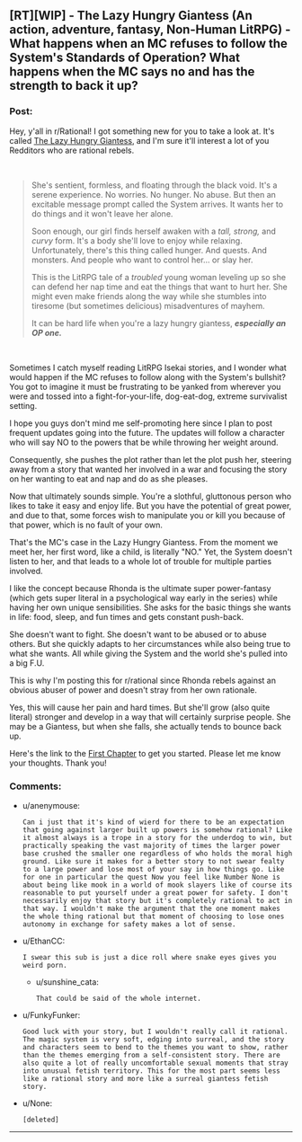 ## [RT][WIP] - The Lazy Hungry Giantess (An action, adventure, fantasy, Non-Human LitRPG) - What happens when an MC refuses to follow the System's Standards of Operation? What happens when the MC says no and has the strength to back it up?

### Post:

Hey, y'all in r/Rational! I got something new for you to take a look at. It's called [The Lazy Hungry Giantess](https://www.royalroad.com/fiction/40163/the-lazy-hungry-giantess-a-non-human-litrpg), and I'm sure it'll interest a lot of you Redditors who are rational rebels.

&#x200B;

>She's sentient, formless, and floating through the black void. It's a serene experience. No worries. No hunger. No abuse. But then an excitable message prompt called the System arrives. It wants her to do things and it won't leave her alone.  
>  
>Soon enough, our girl finds herself awaken with a *tall, strong,* and *curvy* form. It's a body she'll love to enjoy while relaxing. Unfortunately, there's this thing called hunger. And quests. And monsters. And people who want to control her... or slay her.  
>  
>This is the LitRPG tale of a *troubled* young woman leveling up so she can defend her nap time and eat the things that want to hurt her. She might even make friends along the way while she stumbles into tiresome (but sometimes delicious) misadventures of mayhem.  
>  
>It can be hard life when you're a lazy hungry giantess, ***especially an OP one.***

&#x200B;

Sometimes I catch myself reading LitRPG Isekai stories, and I wonder what would happen if the MC refuses to follow along with the System's bullshit? You got to imagine it must be frustrating to be yanked from wherever you were and tossed into a fight-for-your-life, dog-eat-dog, extreme survivalist setting.

I hope you guys don't mind me self-promoting here since I plan to post frequent updates going into the future. The updates will follow a character who will say NO to the powers that be while throwing her weight around.

Consequently, she pushes the plot rather than let the plot push her, steering away from a story that wanted her involved in a war and focusing the story on her wanting to eat and nap and do as she pleases.

Now that ultimately sounds simple. You're a slothful, gluttonous person who likes to take it easy and enjoy life. But you have the potential of great power, and due to that, some forces wish to manipulate you or kill you because of that power, which is no fault of your own.

That's the MC's case in the Lazy Hungry Giantess. From the moment we meet her, her first word, like a child, is literally "NO." Yet, the System doesn't listen to her, and that leads to a whole lot of trouble for multiple parties involved.

I like the concept because Rhonda is the ultimate super power-fantasy (which gets super literal in a psychological way early in the series) while having her own unique sensibilities. She asks for the basic things she wants in life: food, sleep, and fun times and gets constant push-back.

She doesn't want to fight. She doesn't want to be abused or to abuse others. But she quickly adapts to her circumstances while also being true to what she wants. All while giving the System and the world she's pulled into a big F.U.

This is why I'm posting this for r/rational since Rhonda rebels against an obvious abuser of power and doesn't stray from her own rationale.

Yes, this will cause her pain and hard times. But she'll grow (also quite literal) stronger and develop in a way that will certainly surprise people. She may be a Giantess, but when she falls, she actually tends to bounce back up.

Here's the link to the [First Chapter](https://www.royalroad.com/fiction/40163/the-lazy-hungry-giantess-a-non-human-litrpg/chapter/626410/chapter-1-the-start-of-an-annoying-adventure-of) to get you started. Please let me know your thoughts. Thank you!

### Comments:

- u/anenymouse:
  ```
  Can i just that it's kind of wierd for there to be an expectation that going against larger built up powers is somehow rational? Like it almost always is a trope in a story for the underdog to win, but practically speaking the vast majority of times the larger power base crushed the smaller one regardless of who holds the moral high ground. Like sure it makes for a better story to not swear fealty to a large power and lose most of your say in how things go. Like for one in particular the quest Now you feel like Number None is about being like mook in a world of mook slayers like of course its reasonable to put yourself under a great power for safety. I don't necessarily enjoy that story but it's completely rational to act in that way. I wouldn't make the argument that the one moment makes the whole thing rational but that moment of choosing to lose ones autonomy in exchange for safety makes a lot of sense.
  ```

- u/EthanCC:
  ```
  I swear this sub is just a dice roll where snake eyes gives you weird porn.
  ```

  - u/sunshine_cata:
    ```
    That could be said of the whole internet.
    ```

- u/FunkyFunker:
  ```
  Good luck with your story, but I wouldn't really call it rational. The magic system is very soft, edging into surreal, and the story and characters seem to bend to the themes you want to show, rather than the themes emerging from a self-consistent story. There are also quite a lot of really uncomfortable sexual moments that stray into unusual fetish territory. This for the most part seems less like a rational story and more like a surreal giantess fetish story.
  ```

- u/None:
  ```
  [deleted]
  ```

---

